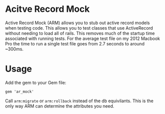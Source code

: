 Acitve Record Mock
===

Active Record Mock (ARM) allows you to stub out active record models when testing code.  This allows you to test classes that use ActiveRecord without needing to load all of rails.  This removes much of the startup time associated with running tests. For the average test file on my 2012 Macbook Pro the time to run a single test file goes from 2.7 seconds to around ~300ms.

Usage
===
Add the gem to your Gem file:

 `gem 'ar_mock'`
 
Call `arm:migrate` or `arm:rollback` instead of the db equivilants.  This is the only way ARM can determine the attributes you need.

